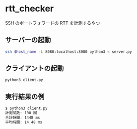 # rtt_checker

SSH のポートフォワードの RTT を計測するやつ

## サーバーの起動

```sh
ssh $host_name -L 8080:localhost:8080 python3 < server.py
```

## クライアントの起動

```sh
python3 client.py
```

## 実行結果の例

```sh
$ python3 client.py
計測回数: 100 回
合計時間: 1448 ms
平均時間: 14.48 ms
```
